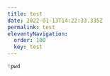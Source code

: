 ```yaml
---
title: test
date: 2022-01-13T14:22:33.335Z
permalink: test
eleventyNavigation:
  order: 100
  key: test
---
```

```python
!pwd
```

